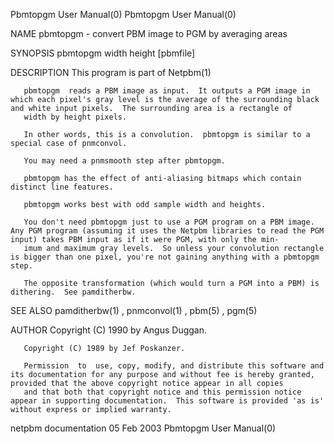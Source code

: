 Pbmtopgm User Manual(0)                                                                                                                                                               Pbmtopgm User Manual(0)



NAME
       pbmtopgm - convert PBM image to PGM by averaging areas


SYNOPSIS
       pbmtopgm width height [pbmfile]


DESCRIPTION
       This program is part of Netpbm(1)

       pbmtopgm  reads a PBM image as input.  It outputs a PGM image in which each pixel's gray level is the average of the surrounding black and white input pixels.  The surrounding area is a rectangle of
       width by height pixels.

       In other words, this is a convolution.  pbmtopgm is similar to a special case of pnmconvol.

       You may need a pnmsmooth step after pbmtopgm.

       pbmtopgm has the effect of anti-aliasing bitmaps which contain distinct line features.

       pbmtopgm works best with odd sample width and heights.

       You don't need pbmtopgm just to use a PGM program on a PBM image.  Any PGM program (assuming it uses the Netpbm libraries to read the PGM input) takes PBM input as if it were PGM, with only the min-
       imum and maximum gray levels.  So unless your convolution rectangle is bigger than one pixel, you're not gaining anything with a pbmtopgm step.

       The opposite transformation (which would turn a PGM into a PBM) is dithering.  See pamditherbw.


SEE ALSO
       pamditherbw(1) , pnmconvol(1) , pbm(5) , pgm(5)



AUTHOR
       Copyright (C) 1990 by Angus Duggan.

       Copyright (C) 1989 by Jef Poskanzer.

       Permission  to  use, copy, modify, and distribute this software and its documentation for any purpose and without fee is hereby granted, provided that the above copyright notice appear in all copies
       and that both that copyright notice and this permission notice appear in supporting documentation.  This software is provided 'as is' without express or implied warranty.



netpbm documentation                                                                             05 Feb 2003                                                                          Pbmtopgm User Manual(0)

